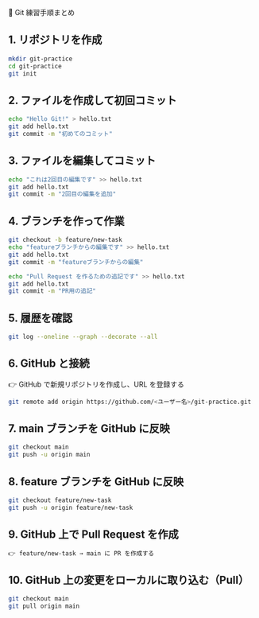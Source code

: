 📝 Git 練習手順まとめ


## 1. リポジトリを作成

```bash
mkdir git-practice
cd git-practice
git init
```

## 2. ファイルを作成して初回コミット

```bash
echo "Hello Git!" > hello.txt
git add hello.txt
git commit -m "初めてのコミット"
```

## 3. ファイルを編集してコミット

```bash
echo "これは2回目の編集です" >> hello.txt
git add hello.txt
git commit -m "2回目の編集を追加"
```

## 4. ブランチを作って作業

```bash
git checkout -b feature/new-task
echo "featureブランチからの編集です" >> hello.txt
git add hello.txt
git commit -m "featureブランチからの編集"

echo "Pull Request を作るための追記です" >> hello.txt
git add hello.txt
git commit -m "PR用の追記"
```

## 5. 履歴を確認

```bash
git log --oneline --graph --decorate --all
```

## 6. GitHub と接続

👉 GitHub で新規リポジトリを作成し、URL を登録する
```bash
git remote add origin https://github.com/<ユーザー名>/git-practice.git
```

## 7. main ブランチを GitHub に反映

```bash
git checkout main
git push -u origin main
```

## 8. feature ブランチを GitHub に反映

```bash
git checkout feature/new-task
git push -u origin feature/new-task
```

## 9. GitHub 上で Pull Request を作成

```bash
👉 feature/new-task → main に PR を作成する
```

## 10. GitHub 上の変更をローカルに取り込む（Pull）

```bash
git checkout main
git pull origin main
```
